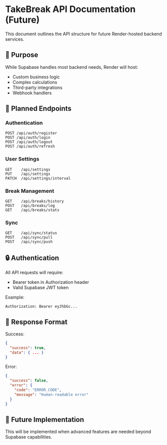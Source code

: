 # TakeBreak API Documentation (Future)

This document outlines the API structure for future Render-hosted backend services.

## 🎯 Purpose

While Supabase handles most backend needs, Render will host:
- Custom business logic
- Complex calculations
- Third-party integrations
- Webhook handlers

## 📡 Planned Endpoints

### Authentication

```
POST /api/auth/register
POST /api/auth/login
POST /api/auth/logout
POST /api/auth/refresh
```

### User Settings

```
GET    /api/settings
PUT    /api/settings
PATCH  /api/settings/interval
```

### Break Management

```
GET    /api/breaks/history
POST   /api/breaks/log
GET    /api/breaks/stats
```

### Sync

```
GET    /api/sync/status
POST   /api/sync/pull
POST   /api/sync/push
```

## 🔒 Authentication

All API requests will require:
- Bearer token in Authorization header
- Valid Supabase JWT token

Example:
```
Authorization: Bearer eyJhbGc...
```

## 📝 Response Format

Success:
```json
{
  "success": true,
  "data": { ... }
}
```

Error:
```json
{
  "success": false,
  "error": {
    "code": "ERROR_CODE",
    "message": "Human-readable error"
  }
}
```

## 🚀 Future Implementation

This will be implemented when advanced features are needed beyond Supabase capabilities.


